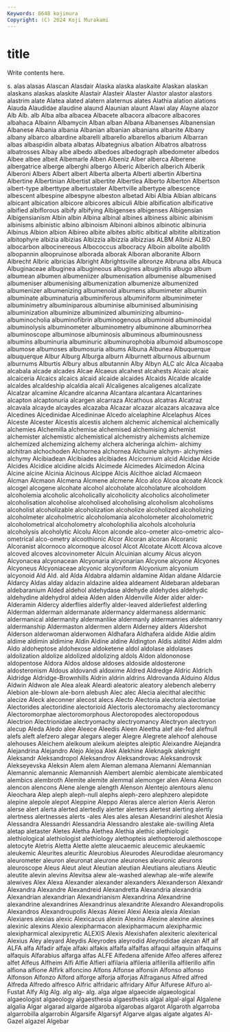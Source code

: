 ```yaml
---
Keywords: 8648 kojimura
Copyright: (C) 2024 Koji Murakami
---
```


# title

Write contents here.



s. alas alasas Alascan Alasdair Alaska alaska alaskaite Alaskan
alaskan alaskans alaskas alaskite Alastair Alasteir Alaster Alastor alastor alastors
alastrim alate Alatea alated alatern alaternus alates Alathia alation alations
Alauda Alaudidae alaudine alaund Alaunian alaunt Alawi alay Alayne alazor
Alb Alb. alb Alba alba albacea Albacete albacora albacore albacores
albahaca Albainn Albamycin Alban alban Albana Albanenses Albanensian Albanese Albania
albania Albanian albanian albanians albanite Albany albany albarco albardine albarelli
albarello albarellos albarium Albarran albas albaspidin albata albatas Albategnius albation
Albatros albatross albatrosses Albay albe albedo albedoes albedograph albedometer albedos
Albee albee albeit Albemarle Alben Albeniz Alber alberca Alberene albergatrice
alberge alberghi albergo Alberic Alberich alberich Alberik Alberoni Albers Albert
albert Alberta alberta Alberti albertin Albertina Albertine Albertinian Albertist albertite
Albertlea Alberto Alberton Albertson albert-type alberttype albertustaler Albertville albertype albescence
albescent albespine albespyne albeston albetad Albi Albia Albian albicans albicant
albication albicore albicores albiculi Albie albification albificative albified albiflorous albify
albifying Albigenses albigenses Albigensian Albigensianism Albin albin Albina albinal albines
albiness albinic albinism albinisms albinistic albino albinoism Albinoni albinos albinotic
albinuria Albinus Albion albion Albireo albite albites albitic albitical albitite
albitization albitophyre albizia albizias Albizzia albizzia albizzias ALBM Albniz ALBO
albocarbon albocinereous Albococcus albocracy Alboin albolite albolith albopannin albopruinose alborada
alborak Alboran alboranite Alborn Albrecht Albric albricias Albright Albrightsville albronze
Albruna albs Albuca Albuginaceae albuginea albugineous albugines albuginitis albugo album
albumean albumen albumeniizer albumenisation albumenise albumenised albumeniser albumenising albumenization albumenize
albumenized albumenizer albumenizing albumenoid albumens albumimeter albumin albuminate albuminaturia albuminiferous
albuminiform albuminimeter albuminimetry albuminiparous albuminise albuminised albuminising albuminization albuminize albuminized
albuminizing albumino- albuminocholia albuminofibrin albuminogenous albuminoid albuminoidal albuminolysis albuminometer albuminometry
albuminone albuminorrhea albuminoscope albuminose albuminosis albuminous albuminousness albumins albuminuria albuminuric
albuminurophobia albumoid albumoscope albumose albumoses albumosuria albums Albuna Albunea Albuquerque
albuquerque Albur Alburg Alburga alburn Alburnett alburnous alburnum alburnums Alburtis
Albury albus albutannin Alby Albyn ALC alc Alca Alcaaba alcabala
alcade alcades Alcae Alcaeus alcahest alcahests Alcaic alcaic alcaiceria Alcaics
alcaics alcaid alcaide alcaides Alcaids Alcalde alcalde alcaldes alcaldeship alcaldia
alcali Alcaligenes alcaligenes alcalizate Alcalzar alcamine Alcandre alcanna Alcantara alcantara
Alcantarines alcapton alcaptonuria alcargen alcarraza Alcathous alcatras Alcatraz alcavala alcayde
alcaydes alcazaba Alcazar alcazar alcazars alcazava alce Alcedines Alcedinidae Alcedininae
Alcedo alcelaphine Alcelaphus Alces Alceste Alcester Alcestis alcestis alchem alchemic
alchemical alchemically alchemies Alchemilla alchemise alchemised alchemising alchemist alchemister alchemistic
alchemistical alchemistry alchemists alchemize alchemized alchemizing alchemy alchera alcheringa alchim-
alchimy alchitran alchochoden Alchornea alchornea Alchuine alchym- alchymies alchymy Alcibiadean
Alcibiades alcibiades Alcicornium alcid Alcidae Alcide Alcides Alcidice alcidine alcids
Alcimede Alcimedes Alcimedon Alcina Alcine alcine Alcinia Alcinous Alcippe Alcis
Alcithoe alclad Alcmaeon Alcman Alcmaon Alcmena Alcmene alcmene Alco alco
Alcoa alcoate Alcock alcogel alcogene alcohate alcohol alcoholate alcoholature alcoholdom
alcoholemia alcoholic alcoholically alcoholicity alcoholics alcoholimeter alcoholisation alcoholise alcoholised alcoholising
alcoholism alcoholisms alcoholist alcoholizable alcoholization alcoholize alcoholized alcoholizing alcoholmeter alcoholmetric
alcoholomania alcoholometer alcoholometric alcoholometrical alcoholometry alcoholophilia alcohols alcoholuria alcoholysis alcoholytic
Alcolu Alcon alconde alco-ometer alco-ometric alco-ometrical alco-ometry alcoothionic Alcor Alcoran
alcoran Alcoranic Alcoranist alcornoco alcornoque alcosol Alcot Alcotate Alcott Alcova
alcove alcoved alcoves alcovinometer Alcuin Alcuinian alcumy Alcus alcyon Alcyonacea
alcyonacean Alcyonaria alcyonarian Alcyone alcyone Alcyones Alcyoneus Alcyoniaceae alcyonic alcyoniform
Alcyonium alcyonium alcyonoid Ald Ald. ald Alda Aldabra aldamin aldamine
Aldan aldane Aldarcie Aldarcy Aldas alday aldazin aldazine aldea aldeament
Aldebaran aldebaran aldebaranium Alded aldehol aldehydase aldehyde aldehydes aldehydic aldehydine
aldehydrol aldeia Alden alden Aldenville Alder alder alder- Alderamin Aldercy
alderflies alderfly alder-leaved alderliefest alderling Alderman alderman aldermanate aldermancy aldermaness
aldermanic aldermanical aldermanity aldermanlike aldermanly aldermanries aldermanry aldermanship Aldermaston aldermen
aldern Alderney alders Aldershot Alderson alderwoman alderwomen Aldhafara Aldhafera aldide
Aldie aldim aldime aldimin aldimine Aldin Aldine aldine Aldington Aldis
alditol Aldm aldm Aldo aldoheptose aldohexose aldoketene aldol aldolase aldolases
aldolization aldolize aldolized aldolizing aldols Aldon aldononose aldopentose Aldora Aldos
aldose aldoses aldoside aldosterone aldosteronism Aldous aldovandi aldoxime Aldred Aldredge
Aldric Aldrich Aldridge Aldridge-Brownhills Aldrin aldrin aldrins Aldrovanda Alduino Aldus
Aldwin Aldwon ale Alea aleak Aleardi aleatoric aleatory alebench aleberry
Alebion ale-blown ale-born alebush Alec alec Alecia alecithal alecithic alecize
Aleck aleconner alecost alecs Alecto Alectoria alectoria alectoriae Alectorides alectoridine
alectorioid Alectoris alectoromachy alectoromancy Alectoromorphae alectoromorphous Alectoropodes alectoropodous Alectrion Alectrionidae
alectryomachy alectryomancy Alectryon alectryon alecup Aleda Aledo alee Aleece Aleedis
Aleen Aleetha alef ale-fed alefnull alefs aleft alefzero alegar alegars
aleger Alegre Alegrete alehoof alehouse alehouses Aleichem aleikoum aleikum aleiptes
aleiptic Aleixandre Alejandra Alejandrina Alejandro Alejo Alejoa Alek Alekhine Aleknagik
aleknight Aleksandr Aleksandropol Aleksandrov Aleksandrovac Aleksandrovsk Alekseyevska Aleksin Alem alem
Aleman alemana Alemanni Alemannian Alemannic alemannic Alemannish Alembert alembic alembicate
alembicated alembics alembroth Alemite alemite alemmal alemonger alen Alena Alencon
alencon alencons Alene alenge alength Alenson Alentejo alentours alenu Aleochara
Alep aleph aleph-null alephs aleph-zero alephzero alepidote alepine alepole alepot
Aleppine Aleppo Aleras alerce alerion Aleris Aleron alerse alert alerta
alerted alertedly alerter alerters alertest alerting alertly alertness alertnesses alerts
-ales Ales ales alesan Alesandrini aleshot Alesia Alessandra Alessandri Alessandria
Alessandro alestake ale-swilling Aleta aletap aletaster Aletes Aletha Alethea Alethia
alethic alethiologic alethiological alethiologist alethiology alethopteis alethopteroid alethoscope aletocyte Aletris
Aletta Alette alette aleucaemic aleucemic aleukaemic aleukemic Aleurites aleuritic Aleurobius
Aleurodes Aleurodidae aleuromancy aleurometer aleuron aleuronat aleurone aleurones aleuronic aleurons
aleuroscope Aleus Aleut aleut Aleutian aleutian Aleutians aleutians Aleutic aleutite
alevin alevins Alevitsa alew ale-washed alewhap ale-wife alewife alewives Alex
Alexa Alexander alexander alexanders Alexanderson Alexandr Alexandra Alexandre Alexandreid Alexandretta
Alexandria alexandria Alexandrian alexandrian Alexandrianism Alexandrina Alexandrine alexandrine alexandrines Alexandrinus
alexandrite Alexandro Alexandropolis Alexandros Alexandroupolis Alexas Alexei Alexi Alexia alexia
Alexian Alexiares alexias alexic Alexicacus alexin Alexina Alexine alexine alexines
alexinic alexins Alexio alexipharmacon alexipharmacum alexipharmic alexipharmical alexipyretic ALEXIS Alexis
Alexishafen alexiteric alexiterical Alexius Aley aleyard Aleydis Aleyrodes aleyrodid Aleyrodidae
alezan Alf alf ALFA alfa Alfadir alfaje alfaki alfakis alfalfa
alfalfas alfaqui alfaquin alfaquins alfaquis Alfarabius alfarga alfas ALFE Alfedena
alfenide Alfeo alferes alferez alfet Alfeus Alfheim Alfi Alfie Alfieri
alfilaria alfileria alfilerilla alfilerillo alfin alfiona alfione Alfirk alfoncino Alfons
Alfonse alfonsin Alfonso alfonso Alfonson Alfonzo Alford alforge alforja alforjas
Alfraganus Alfred alfred Alfreda Alfredo alfresco Alfric alfridaric alfridary Alfur
Alfurese Alfuro al-Fustat Alfy Alg Alg. alg alg- alg. alga
algae algaecide algaeological algaeologist algaeology algaesthesia algaesthesis algal algal-algal Algalene
algalia Algar algarad algarde algaroba algarobas algarot Algaroth algarroba algarrobilla
algarrobin Algarsife Algarsyf Algarve algas algate algates Al-Gazel algazel Algebar

